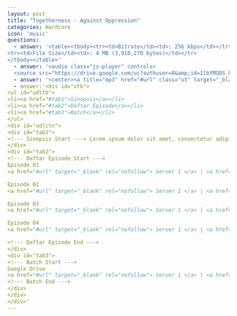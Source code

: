 ```yaml
---
layout: post
title: "Togetherness - Against Oppression"
categories: Hardcore
icon: 'music'
questions:
  - answer: '<table><tbody><tr><td>Bitrate</td><td>: 256 kbps</td></tr>
<tr><td>File Size</td><td>: 4 MB (3,910,270 bytes)</td></tr>
</tbody></table>'
  - answer: '<audio class="js-player" controls>
  <source src="https://drive.google.com/uc?authuser=0&amp;id=1lbYMDDS_hKPF-6cYgv1vNanZD6Dcc598&amp;export=download" type="audio/mp3"></audio>'
  - answer: '<center><a title="mp3" href="#url" class="ut" target="_blank"><span class="feather-icon icon-download"> Download</span></a></center>'
  - answer:'<div id="utb">
<ul id="udltb">
<li><a href="#tab1">Sinopsis</a></li>
<li><a href="#tab2">Daftar Episode</a></li>
<li><a href="#tab3">Batch</a></li>
</ul>
<div id="udlctn">
<div id="tab1">
<!--- Sinopsis Start ---> Lorem ipsum dolor sit amet, consectetur adipiscing elit, sed do eiusmod tempor incididunt ut labore et dolore magna aliqua. Ut enim ad minim veniam, quis nostrud exercitation ullamco laboris nisi ut aliquip ex ea commodo consequat. Duis aute irure dolor in reprehenderit in voluptate velit esse cillum dolore eu fugiat nulla pariatur. Excepteur sint occaecat cupidatat non proident, sunt in culpa qui officia deserunt mollit anim id est laborum. <!--- Sinopsis End --->
</div>
<div id="tab2">
<!--- Daftar Episode Start --->
Episode 01
<a href="#url" target="_blank" rel="nofollow"> Server 1 </a> | <a href="#url" target="_blank" rel="nofollow"> Server 2 </a> | <a href="#url" target="_blank" rel="nofollow"> Server 3 </a> | <a href="#url" target="_blank" rel="nofollow"> Server 4 </a>

Episode 02
<a href="#url" target="_blank" rel="nofollow"> Server 1 </a> | <a href="#url" target="_blank" rel="nofollow"> Server 2 </a> | <a href="#url" target="_blank" rel="nofollow"> Server 3 </a> | <a href="#url" target="_blank" rel="nofollow"> Server 4 </a>

Episode 03
<a href="#url" target="_blank" rel="nofollow"> Server 1 </a> | <a href="#url" target="_blank" rel="nofollow"> Server 2 </a> | <a href="#url" target="_blank" rel="nofollow"> Server 3 </a> | <a href="#url" target="_blank" rel="nofollow"> Server 4 </a>

Episode 04
<a href="#url" target="_blank" rel="nofollow"> Server 1 </a> | <a href="#url" target="_blank" rel="nofollow"> Server 2 </a> | <a href="#url" target="_blank" rel="nofollow"> Server 3 </a> | <a href="#url" target="_blank" rel="nofollow"> Server 4 </a>

<!--- Daftar Episode End --->
</div>
<div id="tab3">
<!--- Batch Start --->
Google Drive
<a href="#url" target="_blank" rel="nofollow"> Server 1 </a> | <a href="#url" target="_blank" rel="nofollow"> Server 2 </a> | <a href="#url" target="_blank" rel="nofollow"> Server 3 </a> | <a href="#url" target="_blank" rel="nofollow"> Server 4 </a>
<!--- Batch End --->
</div>
</div>
</div>'
---
```

